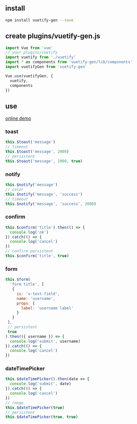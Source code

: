 
## install
 
```bash
npm install vuetify-gen --save
```

## create plugins/vuetify-gen.js

```javascript
import Vue from 'vue'
// your plugins/vuetify
import vuetify from './vuetify'
import * as components from 'vuetify-gen/lib/components'
import vuetifyGen from 'vuetify-gen'

Vue.use(vuetifyGen, {
  vuetify,
  components
})
```

## use 

[online demo](https://qq15725.github.io/vuetify-gen/packages/docs/dist/)

### toast

```javascript
this.$toast('message')
// timeout
this.$toast('message', 2000)
// persistent
this.$toast('message', 2000, true)
```

### notify

```javascript
this.$notify('message')
// color
this.$notify('message', 'success')
// timeout
this.$notify('message', 'success', 2000)
```

### confirm

```javascript
this.$confirm('title').then(() => { 
  console.log('ok') 
}).catch(() => {
  console.log('cancel') 
})
// confirm persistent
this.$confirm('title', true)
```

### form

```javascript
this.$form(
  'form title', [ 
   {
     is: 'v-text-field',
     name: 'username',
     props: {
       label: 'username label'
     }
   }
 ],
 // persistent
 true
).then(({ username }) => { 
  console.log('submit', username) 
}).catch(() => {
  console.log('cancel') 
})
```

### dateTimePicker

```javascript
this.$dateTimePicker().then(date => { 
  console.log('submit', date) 
}).catch(() => {
  console.log('cancel') 
})
// range
this.$dateTimePicker(true)
// persistent
this.$dateTimePicker(true, true)
```
